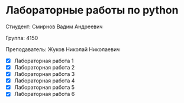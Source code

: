 # Лабораторные работы по python

Стиудент: Смирнов Вадим Андреевич

Группа: 4150

Преподаватель: Жуков Николай Николаевич


- [X] Лабораторная работа 1 
- [X] Лабораторная работа 2
- [X] Лабораторная работа 3
- [X] Лабораторная работа 4
- [X] Лабораторная работа 5
- [X] Лабораторная работа 6